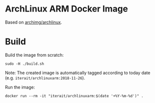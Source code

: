 ArchLinux ARM Docker Image
==========================

Based on [archimg/archlinux](https://github.com/archimg/archlinux).

Build
=====

Build the image from scratch:
```
sudo -H ./build.sh
```

Note: The created image is automatically tagged according to today date (e.g. `iterait/archlinuxarm:2018-11-26`).

Run the image:
```
docker run --rm -it "iterait/archlinuxarm:$(date '+%Y-%m-%d')" .
```
